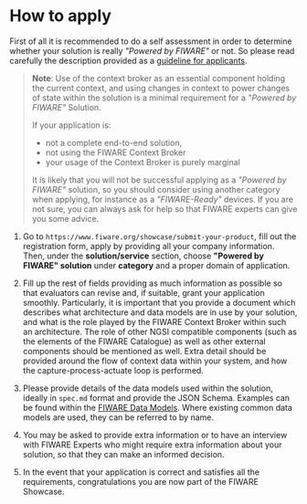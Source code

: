 <h1>How to apply</h1>

First of all it is recommended to do a self assessment in order to determine whether your solution is really _"Powered
by FIWARE"_ or not. So please read carefully the description provided as a [guideline for applicants](guideline.md).

> **Note**: Use of the context broker as an essential component holding the current context, and using changes in
> context to power changes of state within the solution is a minimal requirement for a _"Powered by FIWARE"_ Solution.
>
> If your application is:
>
> -   not a complete end-to-end solution,
> -   not using the FIWARE Context Broker
> -   your usage of the Context Broker is purely marginal
>
> It is likely that you will not be successful applying as a _"Powered by FIWARE"_ solution, so you should consider
> using another category when applying, for instance as a _"FIWARE-Ready"_ devices. If you are not sure, you can always
> ask for help so that FIWARE experts can give you some advice.

1. Go to `https://www.fiware.org/showcase/submit-your-product`, fill out the registration form, apply by providing all your company
   information. Then, under the **solution/service** section, choose **"Powered by FIWARE" solution** under **category**
   and a proper domain of application.

2. Fill up the rest of fields providing as much information as possible so that evaluators can revise and, if suitable,
   grant your application smoothly. Particularly, it is important that you provide a document which describes what
   architecture and data models are in use by your solution, and what is the role played by the FIWARE Context Broker
   within such an architecture. The role of other NGSI compatible components (such as the elements of the FIWARE
   Catalogue) as well as other external components should be mentioned as well. Extra detail should be provided around
   the flow of context data within your system, and how the capture-process-actuate loop is performed.

3. Please provide details of the data models used within the solution, ideally in `spec.md` format and provide the JSON
   Schema. Examples can be found within the [FIWARE Data Models](https://github.com/FIWARE/dataModels). Where existing
   common data models are used, they can be referred to by name.

4. You may be asked to provide extra information or to have an interview with FIWARE Experts who might require extra
   information about your solution, so that they can make an informed decision.

5. In the event that your application is correct and satisfies all the requirements, congratulations you are now part of
   the FIWARE Showcase.
